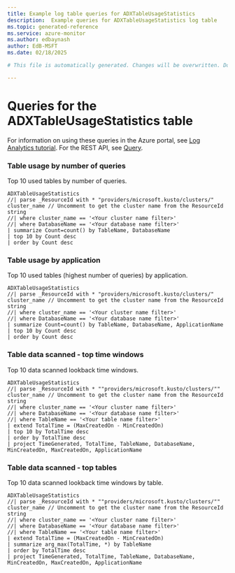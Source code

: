```yaml
---
title: Example log table queries for ADXTableUsageStatistics
description:  Example queries for ADXTableUsageStatistics log table
ms.topic: generated-reference
ms.service: azure-monitor
ms.author: edbaynash
author: EdB-MSFT
ms.date: 02/18/2025

# This file is automatically generated. Changes will be overwritten. Do not change this file directly. 

---
```


# Queries for the ADXTableUsageStatistics table

For information on using these queries in the Azure portal, see [Log Analytics tutorial](/azure/azure-monitor/logs/log-analytics-tutorial). For the REST API, see [Query](/rest/api/loganalytics/query).


### Table usage by number of queries  


Top 10 used tables by number of queries.  

```query
ADXTableUsageStatistics
//| parse _ResourceId with * "providers/microsoft.kusto/clusters/" cluster_name // Uncomment to get the cluster name from the ResourceId string
//| where cluster_name == '<Your cluster name filter>'
//| where DatabaseName == '<Your database name filter>'
| summarize Count=count() by TableName, DatabaseName
| top 10 by Count desc
| order by Count desc
```



### Table usage by application  


Top 10 used tables (highest number of queries) by application.  

```query
ADXTableUsageStatistics 
//| parse _ResourceId with * "providers/microsoft.kusto/clusters/" cluster_name // Uncomment to get the cluster name from the ResourceId string
//| where cluster_name == '<Your cluster name filter>'
//| where DatabaseName == '<Your database name filter>'
| summarize Count=count() by TableName, DatabaseName, ApplicationName
| top 10 by Count desc
| order by Count desc
```



### Table data scanned - top time windows  


Top 10 data scanned lookback time windows.  

```query
ADXTableUsageStatistics 
//| parse _ResourceId with * ""providers/microsoft.kusto/clusters/"" cluster_name // Uncomment to get the cluster name from the ResourceId string
//| where cluster_name == '<Your cluster name filter>'
//| where DatabaseName == '<Your database name filter>'
//| where TableName == '<Your table name filter>'
| extend TotalTime = (MaxCreatedOn - MinCreatedOn)
| top 10 by TotalTime desc
| order by TotalTime desc
| project TimeGenerated, TotalTime, TableName, DatabaseName, MinCreatedOn, MaxCreatedOn, ApplicationName
```



### Table data scanned - top tables  


Top 10 data scanned lookback time windows by table.  

```query
ADXTableUsageStatistics 
//| parse _ResourceId with * ""providers/microsoft.kusto/clusters/"" cluster_name // Uncomment to get the cluster name from the ResourceId string
//| where cluster_name == '<Your cluster name filter>'
//| where DatabaseName == '<Your database name filter>'
//| where TableName == '<Your table name filter>'
| extend TotalTime = (MaxCreatedOn - MinCreatedOn)
| summarize arg_max(TotalTime, *) by TableName
| order by TotalTime desc
| project TimeGenerated, TotalTime, TableName, DatabaseName, MinCreatedOn, MaxCreatedOn, ApplicationName
```

